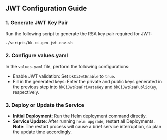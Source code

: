 ## JWT Configuration Guide

### 1. Generate JWT Key Pair
Run the following script to generate the RSA key pair required for JWT:
```bash
./scripts/bk-ci-gen-jwt-env.sh
```

### 2. Configure values.yaml
In the `values.yaml` file, perform the following configurations:
- Enable JWT validation: Set `bkCiJwtEnable` to `true`.
- Fill in the generated keys: Enter the private and public keys generated in the previous step into `bkCiJwtRsaPrivateKey` and `bkCiJwtRsaPublicKey`, respectively.

### 3. Deploy or Update the Service
- **Initial Deployment**: Run the Helm deployment command directly.
- **Service Update**: After running `helm upgrade`, restart all Deployments.
  **Note**: The restart process will cause a brief service interruption, so plan the update time accordingly.
